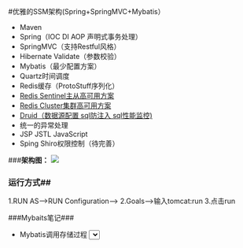 #优雅的SSM架构(Spring+SpringMVC+Mybatis）
- Maven
- Spring（IOC DI AOP 声明式事务处理）
- SpringMVC（支持Restful风格）
- Hibernate Validate（参数校验）
- Mybatis（最少配置方案）
- Quartz时间调度
- Redis缓存（ProtoStuff序列化）
- [Redis Sentinel主从高可用方案](http://wosyingjun.iteye.com/blog/2289593)
- [Redis Cluster集群高可用方案](http://wosyingjun.iteye.com/blog/2289220)
- [Druid（数据源配置 sql防注入 sql性能监控)](http://wosyingjun.iteye.com/blog/2306139)
- 统一的异常处理
- JSP JSTL JavaScript
- Sping Shiro权限控制（待完善）

###**架构图：**
![](http://i.imgur.com/vc6iu0X.png)

### 运行方式##
1.RUN AS-->RUN Configuration-->
2.Goals-->输入tomcat:run
3.点击run

###Mybaits笔记###
- Mybatis调用存储过程
    <select id="bugWithProcedure" statementType="CALLABLE">
        call execute_buy(
          #{userId,jdbcType=BIGINT,mode=IN},
          #{goodsId,jdbcType=BIGINT,mode=IN},
          #{title,jdbcType=VARCHAR,mode=IN},
          #{result,jdbcType=INTEGER,mode=OUT}
        )
    </select>
